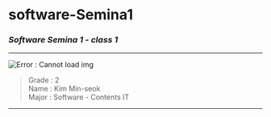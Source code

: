 # software-Semina1

### ***Software Semina 1 - class 1***
- - -

![Error : Cannot load img]()


> Grade : 2   
> Name : Kim Min-seok    
> Major : Software - Contents IT

- - -
